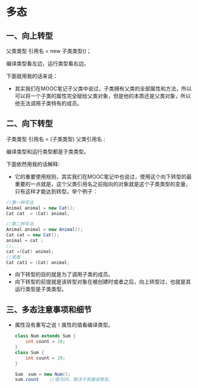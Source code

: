 # 多态

## 一、向上转型

父类类型  引用名 = new 子类类型()；

编译类型看左边，运行类型看右边。

下面就用我的话来说：

* 其实我们在MOOC笔记子父类中说过，子类拥有父类的全部属性和方法，所以可以将一个子类的属性完全赋给父类对象，但是他的本质还是父类对象，所以他无法调用子类特有的成员。

## 二、向下转型

子类类型 引用名 = (子类类型) 父类引用名 ;

编译类型和运行类型都是子类类型。

下面依然用我的话解释:

* 它的重要使用规则，其实我们在MOOC笔记中也说过，使用这个向下转型的最重要的一点就是，这个父类引用名之前指向的对象就是这个子类类型的变量，只有这样才能达到转型。举个例子：

```Java
//第一种写法
Animal animal = new Cat();
Cat cat  = (Cat) animal;

//第二种写法
Animal animal = new Animal();
Cat cat = new Cat();
animal = cat ; 
//...
cat =(Cat) animal;
//或者
Cat cat1 = (Cat) animal;
```

* 向下转型的目的就是为了调用子类的成员。
* 向下转型的前提就是该转型对象在被创建时或者之后，向上转型过，也就是其运行类型是子类类型。

## 三、多态注意事项和细节

* 属性没有重写之说！属性的值看编译类型。

  ```java
  class Num extends Sum {
      int count = 10;
  }
  class Sum {
      int count = 20;
  }
  
  Sum  sum = new Num();
  sum.count    //值为20，取决于其编译类型。
  ```

  